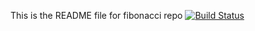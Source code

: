 This is the README file for fibonacci repo
[![Build Status](http://ec2-34-197-117-12.compute-1.amazonaws.com/buildStatus/icon?job=fibonacci)](http://ec2-34-197-117-12.compute-1.amazonaws.com/job/fibonacci/)
